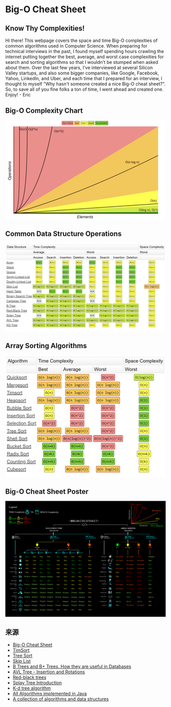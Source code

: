 
# Big-O Cheat Sheet

## Know Thy Complexities!

Hi there!  This webpage covers the space and time Big-O complexities of common algorithms used in Computer Science.  When preparing for technical interviews in the past, I found myself spending hours crawling the internet putting together the best, average, and worst case complexities for search and sorting algorithms so that I wouldn't be stumped when asked about them.  Over the last few years, I've interviewed at several Silicon Valley startups, and also some bigger companies, like Google, Facebook, Yahoo, LinkedIn, and Uber, and each time that I prepared for an interview, I thought to myself "Why hasn't someone created a nice Big-O cheat sheet?".  So, to save all of you fine folks a ton of time, I went ahead and created one.  Enjoy! - Eric

<h2 id="big-o">Big-O Complexity Chart</h2>

![Big-O Complexity Chart](resources/big-o-complexity-chart.png)

<h2 id="data-structures">Common Data Structure Operations</h2>

![](resources/common-data-structure-operations.png)

<h2 id="sorting">Array Sorting Algorithms</h2>

![](resources/array-sorting-algorithms.png)

<h2 id="poster">Big-O Cheat Sheet Poster</h2>

![](resources/cheat-sheet.png)

## 来源

- [Big-O Cheat Sheet](https://www.bigocheatsheet.com/)
- [TimSort](https://www.youtube.com/watch?v=_dlzWEJoU7I)
- [Tree Sort](https://www.youtube.com/watch?v=n2MLjGeK7qA)
- [Skip List](https://www.youtube.com/watch?v=UGaOXaXAM5M)
- [B Trees and B+ Trees. How they are useful in Databases](https://www.youtube.com/watch?v=aZjYr87r1b8)
- [AVL Tree - Insertion and Rotations](https://www.youtube.com/watch?v=jDM6_TnYIqE)
- [Red-black trees](https://www.youtube.com/watch?v=qvZGUFHWChY&list=PL9xmBV_5YoZNqDI8qfOZgzbqahCUmUEin)
- [Splay Tree Introduction](https://www.youtube.com/watch?v=IBY4NtxmGg8)
- [K-d tree algorithm](https://www.youtube.com/watch?v=Y4ZgLlDfKDg)
- [All Algorithms implemented in Java](https://github.com/TheAlgorithms/Java)
- [A collection of algorithms and data structures](https://github.com/williamfiset/Algorithms)